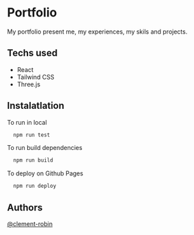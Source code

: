 # Portfolio

My portfolio present me, my experiences, my skils and projects.

## Techs used

- React
- Tailwind CSS
- Three.js


## Instalatlation

To run in local

```bash
  npm run test
```

To run build dependencies

```bash
  npm run build
```

To deploy on Github Pages

```bash
  npm run deploy
```

## Authors

[@clement-robin](https://www.github.com/clement-robin)